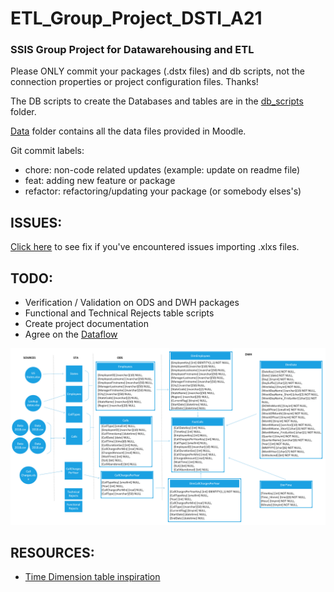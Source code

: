 # ETL_Group_Project_DSTI_A21
### SSIS Group Project for Datawarehousing and ETL

Please ONLY commit your packages (.dstx files) and db scripts, not the connection properties or project configuration files. Thanks!

The DB scripts to create the Databases and tables are in the <a href="https://github.com/MSebastian2021/ETL_Group_Project_DSTI_A21/tree/main/db_scripts">db_scripts</a> folder.

<a href="https://github.com/MSebastian2021/ETL_Group_Project_DSTI_A21/tree/main/Data">Data</a> folder contains all the data files provided in Moodle.

Git commit labels: 
  - chore: non-code related updates (example: update on readme file)
  - feat: adding new feature or package
  - refactor: refactoring/updating your package (or somebody elses's)

## ISSUES:<br>

<a href="https://www.jilaxzone.com/2020/03/20/how-to-load-excel-xlsx-file-using-ssis-on-visual-studio-2019/">Click here</a> to see fix if you've encountered issues importing .xlxs files.

## TODO: 
  - Verification / Validation on ODS and DWH packages
  - Functional and Technical Rejects table scripts
  - Create project documentation
  - Agree on the <a href="https://dstisas-my.sharepoint.com/:u:/g/personal/maria-rosario_sebastian_edu_dsti_institute/EYdrXcORDBZNqqdmAz_RsXIBAvp27WosvK7l-6PsmfQQwA?e=j1zTut">Dataflow</a> 
  <img src="https://github.com/MSebastian2021/ETL_Group_Project_DSTI_A21/blob/main/images/DataFlow8.png"/>

## RESOURCES:
  - <a href="">Time Dimension table inspiration</a>
